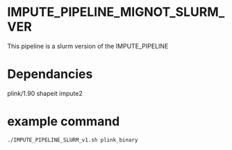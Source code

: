 # IMPUTE_PIPELINE_MIGNOT_SLURM_VER
This pipeline is a slurm version of the IMPUTE_PIPELINE
# Dependancies
plink/1.90
 shapeit
 impute2
# example command
```./IMPUTE_PIPELINE_SLURM_v1.sh plink_binary```
